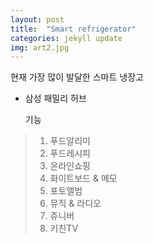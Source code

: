 ```yaml
---
layout: post
title:  "Smart refrigerator"
categories: jekyll update
img: art2.jpg
---
```

현재 가장 많이 발달한 스마트 냉장고   

 * 삼성 패밀리 허브   

     기능  

> 1. 푸드알리미   
> 2. 푸드레시피   
> 3. 온라인쇼핑   
> 4. 화이트보드 & 메모   
> 5. 포토앨범   
> 6. 뮤직 & 라디오   
> 7. 쥬니버   
> 8. 키친TV   
